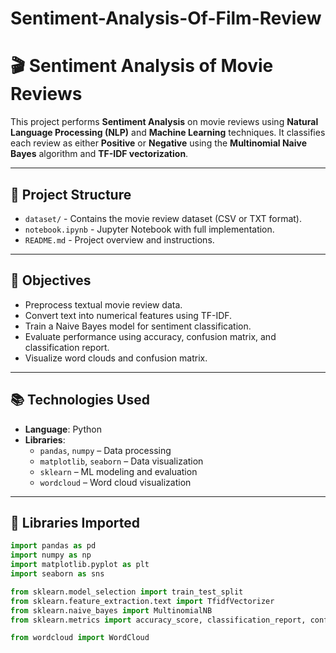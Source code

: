 # Sentiment-Analysis-Of-Film-Review
# 🎬 Sentiment Analysis of Movie Reviews

This project performs **Sentiment Analysis** on movie reviews using **Natural Language Processing (NLP)** and **Machine Learning** techniques. It classifies each review as either **Positive** or **Negative** using the **Multinomial Naive Bayes** algorithm and **TF-IDF vectorization**.

---

## 📁 Project Structure

- `dataset/` - Contains the movie review dataset (CSV or TXT format).
- `notebook.ipynb` - Jupyter Notebook with full implementation.
- `README.md` - Project overview and instructions.

---

## 🎯 Objectives

- Preprocess textual movie review data.
- Convert text into numerical features using TF-IDF.
- Train a Naive Bayes model for sentiment classification.
- Evaluate performance using accuracy, confusion matrix, and classification report.
- Visualize word clouds and confusion matrix.

---

## 📚 Technologies Used

- **Language**: Python
- **Libraries**:
  - `pandas`, `numpy` – Data processing
  - `matplotlib`, `seaborn` – Data visualization
  - `sklearn` – ML modeling and evaluation
  - `wordcloud` – Word cloud visualization

---

## 🧰 Libraries Imported

```python
import pandas as pd
import numpy as np
import matplotlib.pyplot as plt
import seaborn as sns

from sklearn.model_selection import train_test_split
from sklearn.feature_extraction.text import TfidfVectorizer
from sklearn.naive_bayes import MultinomialNB
from sklearn.metrics import accuracy_score, classification_report, confusion_matrix

from wordcloud import WordCloud

